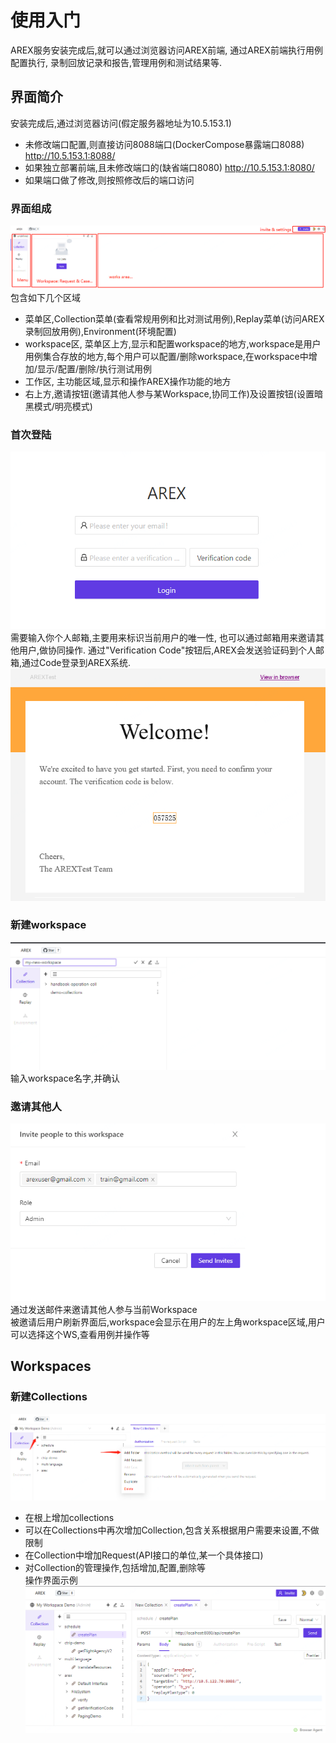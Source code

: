 # 使用入门
AREX服务安装完成后,就可以通过浏览器访问AREX前端, 通过AREX前端执行用例配置执行,
录制回放记录和报告,管理用例和测试结果等.

## 界面简介
安装完成后,通过浏览器访问(假定服务器地址为10.5.153.1)
* 未修改端口配置,则直接访问8088端口(DockerCompose暴露端口8088) http://10.5.153.1:8088/
* 如果独立部署前端,且未修改端口的(缺省端口8080) http://10.5.153.1:8080/
* 如果端口做了修改,则按照修改后的端口访问

### 界面组成
![](../resource/c3.menu.png)
包含如下几个区域
* 菜单区,Collection菜单(查看常规用例和比对测试用例),Replay菜单(访问AREX录制回放用例),Environment(环境配置)
* workspace区, 菜单区上方,显示和配置workspace的地方,workspace是用户用例集合存放的地方,每个用户可以配置/删除workspace,在workspace中增加/显示/配置/删除/执行测试用例
* 工作区, 主功能区域,显示和操作AREX操作功能的地方
* 右上方,邀请按钮(邀请其他人参与某Workspace,协同工作)及设置按钮(设置暗黑模式/明亮模式)

### 首次登陆
![](../resource/c3.login.png)
需要输入你个人邮箱,主要用来标识当前用户的唯一性, 也可以通过邮箱用来邀请其他用户,做协同操作.
通过"Verification Code"按钮后,AREX会发送验证码到个人邮箱,通过Code登录到AREX系统.
![](../resource/c3.logininvide.png)

### 新建workspace
![](../resource/c3.1.png)
输入workspace名字,并确认

### 邀请其他人
![](../resource/c3.2.png)
通过发送邮件来邀请其他人参与当前Workspace  
被邀请后用户刷新界面后,workspace会显示在用户的左上角workspace区域,用户可以选择这个WS,查看用例并操作等

## Workspaces

### 新建Collections
![](../resource/c3.3.png)
* 在根上增加collections
* 可以在Collections中再次增加Collection,包含关系根据用户需要来设置,不做限制
* 在Collection中增加Request(API接口的单位,某一个具体接口)
* 对Collection的管理操作,包括增加,配置,删除等  
操作界面示例  
![](../resource/c3.4.png)
